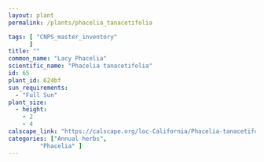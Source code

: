 ```yaml
---
layout: plant                                                              
permalink: /plants/phacelia_tanacetifolia

tags: [ "CNPS_master_inventory"
      ]
title: ""
common_name: "Lacy Phacelia"
scientific_name: "Phacelia tanacetifolia"
id: 65
plant_id: 624bf
sun_requirements:
  - "Full Sun"
plant_size:
  - height: 
    - 2
    - 4
calscape_link: "https://calscape.org/loc-California/Phacelia-tanacetifolia-(Lacy-Phacelia)"
categories: ["Annual herbs", 
	     "Phacelia" ]
---
```




